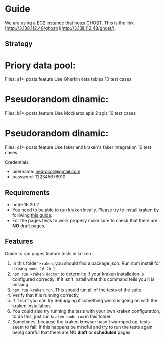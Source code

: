 # Guide

We are using a EC2 instance that hosts GHOST. This is the link [http://3.138.112.48/ghost/](http://3.138.112.48/ghost/).


## Strategy

# Priory data pool:

Files: a1*-posts.feature
Use Gherkin data tables
10 test cases

# Pseudorandom dinamic:

Files: b1*-posts.feature
Use Mockaroo apis 2 apis
10 test cases

# Pseudorandom dinamic:

Files: c1*-posts.feature
Use faker and kraken's faker integration
10 test cases

Credentials:
- username: nedrocoli@gmail.com
- password: 122345678910

## Requirements

- node 16.20.2
- You need to be able to run kraken locally. Please try to install kraken by folliwing [this guide](https://thesoftwaredesignlab.github.io/AutTestingCodelabs/kraken-web-testing-tool/index.html#0).
- For the pages tests to work properly make sure to check that there are **NO** draft pages.

## Features

Guide to run pages feature tests in kraken

1. In this folder `kraken`, you should find a package.json. Run npm install for it using `node 16.20.2`.
2. `npm run kraken:doctor` to determine if your kraken installation is configured correctly. If it isn't install what this command tells you it is missing.
3.  `npm run kraken:run`. This should run all of the tests of the suite.
4. Verify that it is running correctly
5. If it isn't you can try debugging if something weird is going on with the kraken installation. 
6. You could also try running the tests with your own kraken configuration, to do this, just run `kraken-node run` in this folder.
7. Sometimes, because the kraken browser hasn't warmped up, tests seem to fail. If this happens be mindful and try to run the tests again being careful that there are NO **draft** or **scheduled** pages.